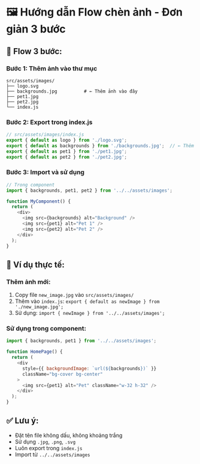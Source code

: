 # 🖼️ Hướng dẫn Flow chèn ảnh - Đơn giản 3 bước

## 🎯 **Flow 3 bước:**

### **Bước 1: Thêm ảnh vào thư mục**
```
src/assets/images/
├── logo.svg
├── backgrounds.jpg          # ← Thêm ảnh vào đây
├── pet1.jpg
├── pet2.jpg
└── index.js
```

### **Bước 2: Export trong index.js**
```javascript
// src/assets/images/index.js
export { default as logo } from './logo.svg';
export { default as backgrounds } from './backgrounds.jpg';  // ← Thêm dòng này
export { default as pet1 } from './pet1.jpg';
export { default as pet2 } from './pet2.jpg';
```

### **Bước 3: Import và sử dụng**
```javascript
// Trong component
import { backgrounds, pet1, pet2 } from '../../assets/images';

function MyComponent() {
  return (
    <div>
      <img src={backgrounds} alt="Background" />
      <img src={pet1} alt="Pet 1" />
      <img src={pet2} alt="Pet 2" />
    </div>
  );
}
```

## 🚀 **Ví dụ thực tế:**

### **Thêm ảnh mới:**
1. Copy file `new_image.jpg` vào `src/assets/images/`
2. Thêm vào `index.js`: `export { default as newImage } from './new_image.jpg';`
3. Sử dụng: `import { newImage } from '../../assets/images';`

### **Sử dụng trong component:**
```javascript
import { backgrounds, pet1 } from '../../assets/images';

function HomePage() {
  return (
    <div 
      style={{ backgroundImage: `url(${backgrounds})` }}
      className="bg-cover bg-center"
    >
      <img src={pet1} alt="Pet" className="w-32 h-32" />
    </div>
  );
}
```

## ✅ **Lưu ý:**
- Đặt tên file không dấu, không khoảng trắng
- Sử dụng `.jpg`, `.png`, `.svg`
- Luôn export trong `index.js`
- Import từ `../../assets/images`
